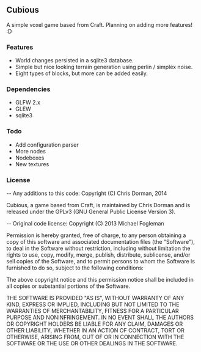 ## Cubious

A simple voxel game based from Craft. Planning on adding more features! 
:D

### Features

* World changes persisted in a sqlite3 database.
* Simple but nice looking terrain generation using perlin / simplex noise.
* Eight types of blocks, but more can be added easily.

### Dependencies

* GLFW 2.x
* GLEW
* sqlite3

### Todo

* Add configuration parser
* More nodes
* Nodeboxes
* New textures

### License

-- Any additions to this code:
Copyright (C) Chris Dorman, 2014

Cubious, a game based from Craft, is maintained by Chris Dorman and is 
released under the GPLv3 (GNU General Public License Version 3).


-- Original code license: 
Copyright (C) 2013 Michael Fogleman

Permission is hereby granted, free of charge, to any person obtaining a 
copy of this software and associated documentation files (the "Software"), 
to deal in the Software without restriction, including without limitation 
the rights to use, copy, modify, merge, publish, distribute, sublicense, 
and/or sell copies of the Software, and to permit persons to whom the 
Software is furnished to do so, subject to the following conditions:

The above copyright notice and this permission notice shall be included 
in all copies or substantial portions of the Software.

THE SOFTWARE IS PROVIDED "AS IS", WITHOUT WARRANTY OF ANY KIND, EXPRESS 
OR IMPLIED, INCLUDING BUT NOT LIMITED TO THE WARRANTIES OF MERCHANTABILITY, 
FITNESS FOR A PARTICULAR PURPOSE AND NONINFRINGEMENT. IN NO EVENT SHALL 
THE AUTHORS OR COPYRIGHT HOLDERS BE LIABLE FOR ANY CLAIM, DAMAGES OR OTHER 
LIABILITY, WHETHER IN AN ACTION OF CONTRACT, TORT OR OTHERWISE, ARISING 
FROM, OUT OF OR IN CONNECTION WITH THE SOFTWARE OR THE USE OR OTHER 
DEALINGS IN THE SOFTWARE.
